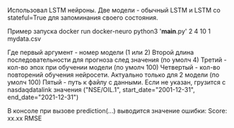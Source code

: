 Использовал LSTM нейроны. 
Две модели - обычный LSTM и LSTM со stateful=True для запоминания своего состояния.

Пример запуска 
  docker run docker-neuro python3 '__main__.py' 2 4 10 1 mydata.csv
  
Где первый аргумент - номер модели (1 или 2)
Второй длина последовательности для прогноза след значения (по умолч 4)
Третий - кол-во эпох при обучении модели (по умолч 100)
Четвертый - кол-во повторений обучения нейросети. Актуально только для 2 модели (по умолч 100)
Пятый - путь к файлу с данными. Если не указан, грузится с nasdaqdatalink значения ("NSE/OIL.1", start_date="2001-12-31", end_date="2021-12-31")

В консоле при вызове prediction(...) выводится значение ошибки:
  Score: хх.хх RMSE
